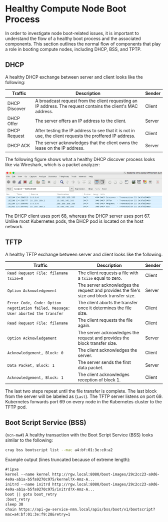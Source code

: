 # Healthy Compute Node Boot Process

In order to investigate node boot-related issues, it is important to understand the flow of a healthy boot process and the associated components.
This section outlines the normal flow of components that play a role in booting compute nodes, including DHCP, BSS, and TPTP.

## DHCP

A healthy DHCP exchange between server and client looks like the following:

| Traffic       | Description                                                                                                  | Sender |
|---------------|--------------------------------------------------------------------------------------------------------------|--------|
| DHCP Discover | A broadcast request from the client requesting an IP address. The request contains the client's MAC address. | Client |
| DHCP Offer    | The server offers an IP address to the client.                                                               | Server |
| DHCP Request  | After testing the IP address to see that it is not in use, the client requests the proffered IP address.     | Client |
| DHCP ACK      | The server acknowledges that the client owns the lease on the IP address.                                    | Server |

The following figure shows what a healthy DHCP discover process looks like via Wireshark, which is a packet analyzer:

![Healthy DHCP Discover Sequence Displayed on the Wireshark UI](../../img/operations/Wireshark_Healthy_DHCP_Discover_Sequence.png)

The DHCP client uses port 68, whereas the DHCP server uses port 67. Unlike most Kubernetes pods, the DHCP pod is located on the host network.

## TFTP

A healthy TFTP exchange between server and client looks like the following.

| Traffic                                                                           | Description                                                                               | Sender |
|-----------------------------------------------------------------------------------|-------------------------------------------------------------------------------------------|--------|
| `Read Request File: filename tsize=0`                                             | The client requests a file with a `tsize` equal to zero.                                  | Client |
| `Option Acknowledgement`                                                          | The server acknowledges the request and provides the file's size and block transfer size. | Server |
| `Error Code, Code: Option negotiation failed, Message: User aborted the transfer` | The client aborts the transfer once it determines the file size.                          | Client |
| `Read Request File: filename`                                                     | The client requests the file again.                                                       | Client |
| `Option Acknowledgement`                                                          | The server acknowledges the request and provides the block transfer size.                 | Server |
| `Acknowledgement, Block: 0`                                                       | The client acknowledges the server.                                                       | Client |
| `Data Packet, Block: 1`                                                           | The server sends the first data packet.                                                   | Server |
| `Acknowledgement, Block: 1`                                                       | The client acknowledges reception of block 1.                                             | Client |

The last two steps repeat until the file transfer is complete. The last block from the server will be labeled as \(`Last`\). The TFTP server listens on port 69. Kubernetes forwards port 69 on every node in the Kubernetes cluster to the TFTP pod.

## Boot Script Service \(BSS\)

(`ncn-mw#`) A healthy transaction with the Boot Script Service \(BSS\) looks similar to the following:

```bash
cray bss bootscript list --mac a4:bf:01:3e:c0:a2
```

Example output (lines truncated because of extreme length):

```text
#!ipxe
kernel --name kernel http://rgw.local:8080/boot-images/29c2cc23-a9d6-4e9a-ab1a-b5fa9270c975/kernel?X-Amz-A...
initrd --name initrd http://rgw.local:8080/boot-images/29c2cc23-a9d6-4e9a-ab1a-b5fa9270c975/initrd?X-Amz-A...
boot || goto boot_retry
:boot_retry
sleep 30
chain https://api-gw-service-nmn.local/apis/bss/boot/v1/bootscript?mac=a4:bf:01:3e:f9:28&retry=1
```
